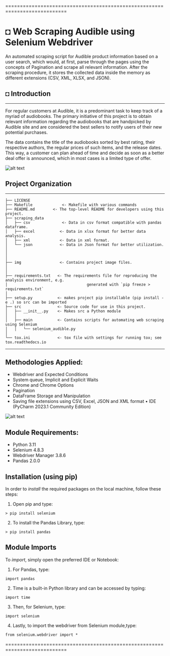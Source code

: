 ===========================================================================
# ◘ Web Scraping Audible using Selenium Webdriver
An automated scraping script for Audible product information based on a user search, which would, at first, parse through the pages using the concepts of Pagination and scrape all relevant information. After the scraping procedure, it stores the collected data inside the memory as different extensions (CSV, XML, XLSX, and JSON).

## ◘ Introduction
---------------------------------------------------------------------------
For regular customers at Audible, it is a predominant task to keep track of a myriad of audiobooks. 
The primary initiative of this project is to obtain relevant information regarding the audiobooks that are handpicked by Audible 
site and are considered the best sellers to notify users of their new potential purchases. 

The data contains the title of the audiobooks sorted by best rating, their respective authors, the regular prices of such items, and the release dates.
This way, a customer can plan ahead of time and decide as soon as a better deal offer is announced, which in most cases is a limited type of offer.
 
![alt text](https://github.com/shahriar-rahman/Web-Scraping-Audible-Using-Selenium-Webdriver/blob/main/img/Audible_screenshot.PNG)


## Project Organization
---------------------------------------------------------------------------

    ├── LICENSE
    ├── Makefile             <- Makefile with various commands
    ├── README.md        <- The top-level README for developers using this project.
    ├── scraping_data
    │   ├── csv              <- Data in csv format compatible with pandas dataframe.
    │   ├── excel           <- Data in xlsx format for better data analysis.
    │   ├── xml             <- Data in xml format.
    │   └── json            <- Data in Json format for better utilization.
    │
    │
    │
    ├── img                 <- Contains project image files.
    │   
    │
    ├── requirements.txt   <- The requirements file for reproducing the analysis environment, e.g.
    │                         			generated with `pip freeze > requirements.txt`
    │
    ├── setup.py           <- makes project pip installable (pip install -e .) so src can be imported
    ├── src                <- Source code for use in this project.
    │   ├── __init__.py    <- Makes src a Python module
    │   │
    │   ├── main           <- Contains scripts for automating web scraping using Selenium
    │   │   └── selenium_audible.py
    │
    └── tox.ini            <- tox file with settings for running tox; see tox.readthedocs.io


---------------------------------------------------------------------------
## Methodologies Applied:
* Webdriver and Expected Conditions
* System queue, Implicit and Explicit Waits
* Chrome and Chrome Options
* Pagination
* DataFrame Storage and Manipulation
* Saving file extensions using CSV, Excel, JSON and XML format
• IDE (PyCharm 2023.1 Community Edition)

![alt text](https://github.com/shahriar-rahman/Web-Scraping-Audible-Using-Selenium-Webdriver/blob/main/img/ScrapingFlowchart.png)

## Module Requirements:
* Python 3.11
* Selenium 4.8.3
* Webdriver Manager 3.8.6
* Pandas 2.0.0

## Installation (using pip)
In order to *install* the required packages on the local machine, follow these steps:
1. Open pip and type:
```
> pip install selenium                                                   
```
2. To install the Pandas Library, type:
```
> pip install pandas                                                          
```

## Module Imports
To *import*, simply open the preferred IDE or Notebook: 
1. For Pandas, type:
```
import pandas                                     
```
2. Time is a built-in Python library and can be accessed by typing:
```
import time                                         
```  
3. Then, for Selenium, type:
```
import selenium                                     
```
4. Lastly, to import the webdriver from Selenium module,type:
```
from selenium.webdriver import *                                     
```
===========================================================================
